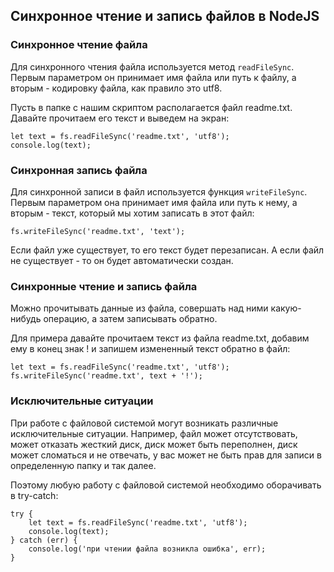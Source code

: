 ## Синхронное чтение и запись файлов в NodeJS

### Синхронное чтение файла
Для синхронного чтения файла используется метод ``readFileSync``. Первым параметром он принимает имя файла или путь к файлу, а вторым - кодировку файла, как правило это utf8.

Пусть в папке с нашим скриптом располагается файл readme.txt. Давайте прочитаем его текст и выведем на экран:

```
let text = fs.readFileSync('readme.txt', 'utf8');
console.log(text);
```

### Синхронная запись файла
Для синхронной записи в файл используется функция ``writeFileSync``. Первым параметром она принимает имя файла или путь к нему, а вторым - текст, который мы хотим записать в этот файл:

``fs.writeFileSync('readme.txt', 'text');``

Если файл уже существует, то его текст будет перезаписан. А если файл не существует - то он будет автоматически создан.

### Синхронные чтение и запись файла
Можно прочитывать данные из файла, совершать над ними какую-нибудь операцию, а затем записывать обратно.

Для примера давайте прочитаем текст из файла readme.txt, добавим ему в конец знак ! и запишем измененный текст обратно в файл:

```
let text = fs.readFileSync('readme.txt', 'utf8');
fs.writeFileSync('readme.txt', text + '!');
```

### Исключительные ситуации
При работе с файловой системой могут возникать различные исключительные ситуации. Например, файл может отсутствовать, может отказать жесткий диск, диск может быть переполнен, диск может сломаться и не отвечать, у вас может не быть прав для записи в определенную папку и так далее.

Поэтому любую работу с файловой системой необходимо оборачивать в try-catch:

```
try {
	let text = fs.readFileSync('readme.txt', 'utf8');
	console.log(text);
} catch (err) {
	console.log('при чтении файла возникла ошибка', err);
}
```